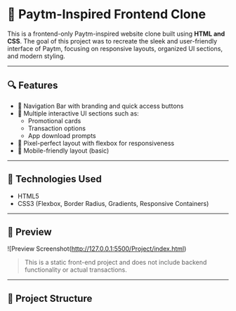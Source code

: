 # 💸 Paytm-Inspired Frontend Clone

This is a frontend-only Paytm-inspired website clone built using **HTML and CSS**. The goal of this project was to recreate the sleek and user-friendly interface of Paytm, focusing on responsive layouts, organized UI sections, and modern styling.

---

## 🔍 Features

- 🧭 Navigation Bar with branding and quick access buttons
- 🧾 Multiple interactive UI sections such as:
  - Promotional cards
  - Transaction options
  - App download prompts
- 🎨 Pixel-perfect layout with flexbox for responsiveness
- 📱 Mobile-friendly layout (basic)

---

## 🚀 Technologies Used

- HTML5
- CSS3 (Flexbox, Border Radius, Gradients, Responsive Containers)

---

## 📸 Preview

![Preview Screenshot(http://127.0.0.1:5500/Project/index.html)

> This is a static front-end project and does not include backend functionality or actual transactions.

---

## 📁 Project Structure

